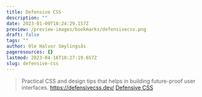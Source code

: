 ```yaml
---
title: Defensive CSS
description: ""
date: 2023-01-09T18:24:29.157Z
preview: /preview-images/bookmarks/defensivecss.png
draft: false
tags: ""
author: Ole Halvor Smylingsås
pageresources: {}
lastmod: 2023-04-16T10:27:19.657Z
slug: defensive-css
---
```

<!--more-->
> Practical CSS and design tips that helps in building future-proof user interfaces.
https://defensivecss.dev/
[Defensive CSS](https://defensivecss.dev/ "Gå til Defensive CSS (Ekstern lenke)")
